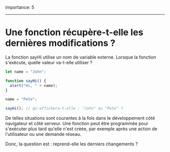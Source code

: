 importance: 5

---

# Une fonction récupère-t-elle les dernières modifications ?

La fonction sayHi utilise un nom de variable externe.
Lorsque la fonction s'exécute, quelle valeur va-t-elle utiliser ?

```js
let name = "John";

function sayHi() {
  alert("Hi, " + name);
}

name = "Pete";

sayHi(); // qu'affichera-t-elle : "John" ou "Pete" ?
```

De telles situations sont courantes à la fois dans le développement côté navigateur et côté serveur.
Une fonction peut être programmée pour s'exécuter plus tard qu'elle n'est créée, par exemple après une action de l'utilisateur ou une demande réseau.

Donc, la question est : reprend-elle les derniers changements ?
